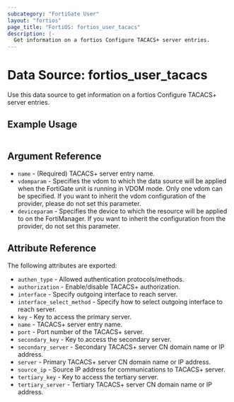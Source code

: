 ```yaml
---
subcategory: "FortiGate User"
layout: "fortios"
page_title: "FortiOS: fortios_user_tacacs"
description: |-
  Get information on a fortios Configure TACACS+ server entries.
---
```


# Data Source: fortios_user_tacacs
Use this data source to get information on a fortios Configure TACACS+ server entries.


## Example Usage

```hcl

```

## Argument Reference

* `name` - (Required) TACACS+ server entry name.
* `vdomparam` - Specifies the vdom to which the data source will be applied when the FortiGate unit is running in VDOM mode. Only one vdom can be specified. If you want to inherit the vdom configuration of the provider, please do not set this parameter.
* `deviceparam` - Specifies the device to which the resource will be applied to on the FortiManager. If you want to inherit the configuration from the provider, do not set this parameter.

## Attribute Reference

The following attributes are exported:

* `authen_type` - Allowed authentication protocols/methods.
* `authorization` - Enable/disable TACACS+ authorization.
* `interface` - Specify outgoing interface to reach server.
* `interface_select_method` - Specify how to select outgoing interface to reach server.
* `key` - Key to access the primary server.
* `name` - TACACS+ server entry name.
* `port` - Port number of the TACACS+ server.
* `secondary_key` - Key to access the secondary server.
* `secondary_server` - Secondary TACACS+ server CN domain name or IP address.
* `server` - Primary TACACS+ server CN domain name or IP address.
* `source_ip` - Source IP address for communications to TACACS+ server.
* `tertiary_key` - Key to access the tertiary server.
* `tertiary_server` - Tertiary TACACS+ server CN domain name or IP address.
